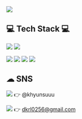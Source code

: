 <img src="https://capsule-render.vercel.app/api?type=waving&color=auto&height=300&section=header&text=Kim%20Hyunsu&fontSize=90" />


## 💻 Tech Stack 💻
<img src="https://img.shields.io/badge/Vue.js-4FC08D?style=flat-square&logo=Vue.js&logoColor=white"/> <img src="https://img.shields.io/badge/SpringBoot-6DB33F?style=flat-square&logo=Spring-Boot&logoColor=white"/> <p>
<img src="https://img.shields.io/badge/JavaScript-F7DF1E?style=flat-square&logo=JavaScript&logoColor=white"/> <img src="https://img.shields.io/badge/HTML-E34F26?style=flat-square&logo=HTML5&logoColor=white"/> <img src="https://img.shields.io/badge/css-1572B6?style=flat-square&logo=CSS3&logoColor=white"/> <img src="https://img.shields.io/badge/Java-007396?style=flat&logo=Java&logoColor=white"/>

## ☁ SNS
<img src="https://img.shields.io/badge/Instagram-E4405F?style=flat&logo=Instagram&logoColor=white"/> :point_right: @khyunsuuu <p>
<img src="https://img.shields.io/badge/Gmail-EA4335?style=flat&logo=Gmail&logoColor=white"/> :point_right: dkrl0256@gmail.com
